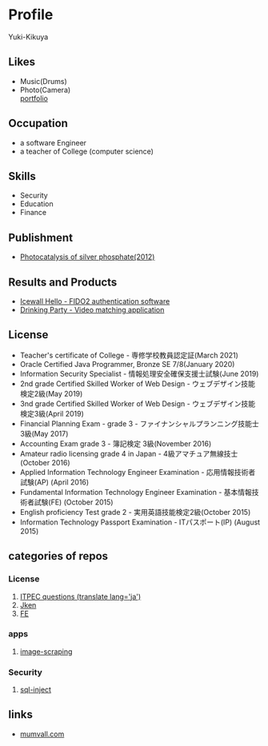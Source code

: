 # Profile

Yuki-Kikuya

## Likes
* Music(Drums)
* Photo(Camera)   
  [portfolio](https://photo.mumvall.com/)

## Occupation
* a software Engineer
* a teacher of College (computer science)

## Skills
* Security
* Education
* Finance

## Publishment
* [Photocatalysis of silver phosphate(2012)](doc/2012.pdf)

## Results and Products
* [Icewall Hello - FIDO2 authentication software](https://www.hpe.com/jp/ja/software/icewall/mfa/mfa-fido2.html)
* [Drinking Party - Video matching application](doc/2015.pdf)

## License

* Teacher's certificate of College - 専修学校教員認定証(March 2021)
* Oracle Certified Java Programmer, Bronze SE 7/8(January 2020)
* Information Security Specialist - 情報処理安全確保支援士試験(June 2019)
* 2nd grade Certified Skilled Worker of Web Design - ウェブデザイン技能検定2級(May 2019)
* 3nd grade Certified Skilled Worker of Web Design - ウェブデザイン技能検定3級(April 2019)
* Financial Planning Exam - grade 3 - ファイナンシャルプランニング技能士 3級(May 2017)
* Accounting Exam grade 3 - 簿記検定 3級(November 2016)
* Amateur radio licensing grade 4 in Japan - 4級アマチュア無線技士(October 2016)
* Applied Information Technology Engineer Examination - 応用情報技術者試験(AP) (April 2016)
* Fundamental Information Technology Engineer Examination - 基本情報技術者試験(FE) (October 2015)
* English proficiency Test grade 2 - 実用英語技能検定2級(October 2015)
* Information Technology Passport Examination - ITパスポート(IP) (August 2015)


## categories of repos
### License
1. [ITPEC questions (translate lang='ja')](https://yuuyuu244.github.io/itpec-fe-trans-ja/)
2. [Jken](https://github.com/yuuyuu244/info-tech-cert-jken)
3. [FE](https://github.com/yuuyuu244/national-exam-fe8)

### apps
1. [image-scraping](https://github.com/yuuyuu244/image-scraping)

### Security
1. [sql-inject](https://github.com/yuuyuu244/sql-inject)

## links
* [mumvall.com](http://mumvall.com)

